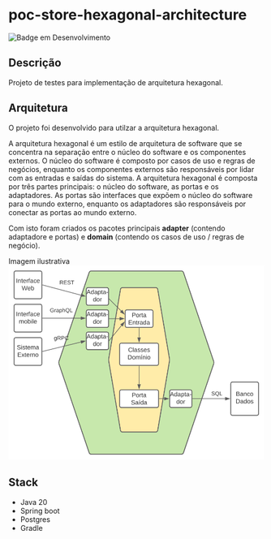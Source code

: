 # poc-store-hexagonal-architecture

![Badge em Desenvolvimento](http://img.shields.io/static/v1?label=STATUS&message=EM%20DESENVOLVIMENTO&color=GREEN&style=for-the-badge)

## **Descrição**

Projeto de testes para implementação de arquitetura hexagonal.

## **Arquitetura**

O projeto foi desenvolvido para utilzar a arquitetura hexagonal.

A arquitetura hexagonal é um estilo de arquitetura de software que se concentra na separação entre o núcleo do software e os componentes externos. O núcleo do software é composto por casos de uso e regras de negócios, enquanto os componentes externos são responsáveis por lidar com as entradas e saídas do sistema. A arquitetura hexagonal é composta por três partes principais: o núcleo do software, as portas e os adaptadores. As portas são interfaces que expõem o núcleo do software para o mundo externo,
enquanto os adaptadores são responsáveis por conectar as portas ao mundo externo.

Com isto foram criados os pacotes principais **adapter** (contendo adaptadore e portas) e **domain** (contendo os casos de uso / regras de negócio).

Imagem ilustrativa
![img.png](doc/img/arquitetura-hexagonal.png)

## Stack
- Java 20
- Spring boot
- Postgres
- Gradle
